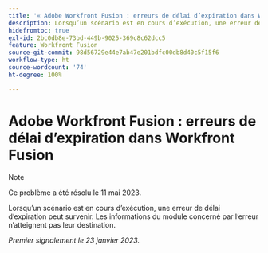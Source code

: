```yaml
---
title: '« Adobe Workfront Fusion : erreurs de délai d’expiration dans Workfront Fusion »'
description: Lorsqu’un scénario est en cours d’exécution, une erreur de délai d’expiration peut survenir. Les informations du module concerné par l’erreur n’atteignent pas leur destination.
hidefromtoc: true
exl-id: 2bc0db8e-73bd-449b-9025-369c8c62dcc5
feature: Workfront Fusion
source-git-commit: 98d56729e44e7ab47e201bdfc00db8d40c5f15f6
workflow-type: ht
source-wordcount: '74'
ht-degree: 100%

---
```


# Adobe Workfront Fusion : erreurs de délai d’expiration dans Workfront Fusion

>[!NOTE]
>
>Ce problème a été résolu le 11 mai 2023.

Lorsqu’un scénario est en cours d’exécution, une erreur de délai d’expiration peut survenir. Les informations du module concerné par l’erreur n’atteignent pas leur destination.

_Premier signalement le 23 janvier 2023._
